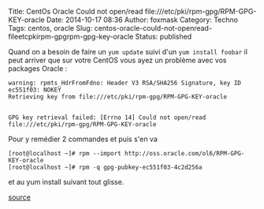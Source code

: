Title: CentOs Oracle Could not open/read file:///etc/pki/rpm-gpg/RPM-GPG-KEY-oracle
Date: 2014-10-17 08:36
Author: foxmask
Category: Techno
Tags: centos, oracle
Slug: centos-oracle-could-not-openread-fileetcpkirpm-gpgrpm-gpg-key-oracle
Status: published

Quand on a besoin de faire un `yum update` suivi d'un
`yum install foobar` il peut arriver que sur votre CentOS vous ayez un
problème avec vos packages Oracle :

```shell
warning: rpmts_HdrFromFdno: Header V3 RSA/SHA256 Signature, key ID ec551f03: NOKEY
Retrieving key from file:///etc/pki/rpm-gpg/RPM-GPG-KEY-oracle


GPG key retrieval failed: [Errno 14] Could not open/read file:///etc/pki/rpm-gpg/RPM-GPG-KEY-oracle
```

Pour y remédier 2 commandes et puis s'en va

```shell
[root@localhost ~]# rpm --import http://oss.oracle.com/ol6/RPM-GPG-KEY-oracle
[root@localhost ~]# rpm -q gpg-pubkey-ec551f03-4c2d256a
```

et au yum install suivant tout glisse.

[source](https://community.oracle.com/thread/3539099?start=0&tstart=0)

